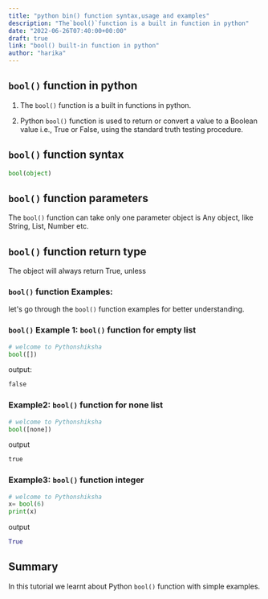 ```yaml
---
title: "python bin() function syntax,usage and examples"
description: "The`bool()`function is a built in function in python"
date: "2022-06-26T07:40:00+00:00"
draft: true
link: "bool() built-in function in python"
author: "harika"
---
```


## `bool()` function in python

1. The `bool()` function is a built in functions in python.

2. Python `bool()` function is used to return or convert a value to a Boolean value i.e., True or False, using the standard truth testing procedure.


## `bool()` function syntax

```python
bool(object)
```
## `bool()` function parameters

The `bool()` function can take only one parameter
object 	is Any object, like String, List, Number etc.

## `bool()` function return type

The object will always return True, unless

### `bool()` function Examples:
let's go through the `bool()` function examples for better understanding.

### `bool()` Example 1: `bool()` function for empty list

```python
# welcome to Pythonshiksha
bool([])
```
output:

```python
false
```

### Example2:  `bool()` function for none list
```python
# welcome to Pythonshiksha
bool([none])
```
output
```python
true
```

### Example3: `bool()` function integer
```python
# welcome to Pythonshiksha
x= bool(6) 
print(x)
```
output
```python
True
```

## Summary 
In this tutorial we learnt about Python `bool()` function with simple examples.


